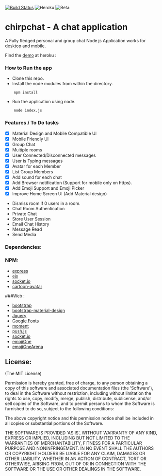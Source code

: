 [![Build Status](https://travis-ci.org/Ashwinvalento/chirpchat.svg?branch=master)](https://travis-ci.org/Ashwinvalento/chirpchat) ![Heroku](https://img.shields.io/badge/Heroku-Deployed-brightgreen.svg) ![Beta](https://img.shields.io/badge/stability-stable-brightgreen.svg)

# chirpchat - A chat application

A Fully fledged personal and group chat Node js Application works for desktop and mobile.

Find the [demo](https://chirpchat.herokuapp.com) at heroku : 

### How to Run the app

* Clone this repo.
* Install the node modules from within the directory.
```
	npm install
``` 

* Run the application using node.
```
	node index.js
```

### Features / To Do tasks
- [x] Material Design and Mobile Compatible UI
- [x] Mobile Friendly UI
- [x] Group Chat
- [x] Multiple rooms
- [x] User Connected/Disconnected messages
- [x] User is Typing messages
- [x] Avatar for each Member
- [x] List Group Members
- [x] Add sound for each chat
- [x] Add Browser notification (Support for mobile only on https).
- [x] Add Emoji Support and Emoji Picker
- [x] Improve Home Screen UI (Add Material design)
- Dismiss room if 0 users in a room.
- Chat Room Authentication
- Private Chat
- Store User Session
- Email Chat History
- Message Read 
- Send Media
 
 
 
### Dependencies:
### NPM:
- [express](https://www.npmjs.com/package/express)
- [ejs](https://www.npmjs.com/package/ejs)
- [socket.io](https://www.npmjs.com/package/socket.io)
- [cartoon-avatar](https://www.npmjs.com/package/cartoon-avatar)
	
###Web :
- [bootstrap](http://getbootstrap.com/)
- [bootstrap-material-design](http://fezvrasta.github.io/bootstrap-material-design/)
- [Jquery](https://jquery.com/)
- [Google Fonts](https://www.google.com/fonts)
- [moment](http://momentjs.com/)
- [push.js](https://nickersoft.github.io/push.js/)
- [socket.io](http://socket.io/)
- [emojiOne](http://emojione.com/)
- [emojiOneArena](http://mervick.github.io/emojionearea/)


License:
--------

(The MIT License)

Permission is hereby granted, free of charge, to any person obtaining
a copy of this software and associated documentation files (the
'Software'), to deal in the Software without restriction, including
without limitation the rights to use, copy, modify, merge, publish,
distribute, sublicense, and/or sell copies of the Software, and to
permit persons to whom the Software is furnished to do so, subject to
the following conditions:

The above copyright notice and this permission notice shall be
included in all copies or substantial portions of the Software.

THE SOFTWARE IS PROVIDED 'AS IS', WITHOUT WARRANTY OF ANY KIND,
EXPRESS OR IMPLIED, INCLUDING BUT NOT LIMITED TO THE WARRANTIES OF
MERCHANTABILITY, FITNESS FOR A PARTICULAR PURPOSE AND NONINFRINGEMENT.
IN NO EVENT SHALL THE AUTHORS OR COPYRIGHT HOLDERS BE LIABLE FOR ANY
CLAIM, DAMAGES OR OTHER LIABILITY, WHETHER IN AN ACTION OF CONTRACT,
TORT OR OTHERWISE, ARISING FROM, OUT OF OR IN CONNECTION WITH THE
SOFTWARE OR THE USE OR OTHER DEALINGS IN THE SOFTWARE.
 
